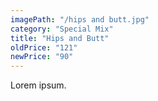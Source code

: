 ```yaml
---
imagePath: "/hips and butt.jpg"
category: "Special Mix"
title: "Hips and Butt"
oldPrice: "121"
newPrice: "90"
---
```


Lorem ipsum.
